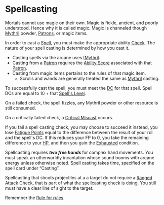 # Spellcasting

Mortals cannot use magic on their own. Magic is fickle, ancient, and poorly understood. Hence why it is called magic. Magic is channeled though [Mythril](Mythril.md) powder, [Patrons](Spells/Patrons/Patron.md), or magic items.

In order to cast a [Spell](Spells/Mythril%20Spells/Spell%20Index.md), you must make the appropriate ability [Check](../Game%20Procedures/Check.md). The nature of your spell casting is determined by how you cast it. 
- Casting spells via the arcane uses [[Mythril](../Player%20Characters/Chosen%20Statistics/Intelligence.md). 
- Casting from a [Patron](Spells/Patrons/Patron.md) requires the [Ability Score](../Player%20Characters/Chosen%20Statistics/Ability%20Scores.md) associated with that [Patron](Spells/Patrons/Patron.md). 
- Casting from magic items pertains to the rules of that magic item. 
	- Scrolls and wands are generally treated the same as [Mythril](Mythril.md) casting. 

To successfully cast the spell, you must meet the [DC](../Game%20Procedures/DC.md) for that spell.
	Spell DCs are equal to 10 + that [Spell's Level](Spell%20Levels.md). 

On a failed check, the spell fizzles, any Mythril powder or other resource is still consumed.

On a critically failed check, a [Critical Miscast](../Dice%20Rolls/Critical%20Miscast.md) occurs.

If you fail a spell casting check, you may choose to succeed it instead, you lose [Fatigue Points](../Player%20Characters/Derived%20Statistics/Fatigue%20Points.md) equal to the difference between the result of your roll and the spell's DC. If this reduces your FP to 0, you take the remaining difference to your [HP](../Player%20Characters/Derived%20Statistics/Health%20Points.md), and then you gain the [Exhausted](../Conditions/Exhausted.md) condition.

Spellcasting requires ***two free hands*** for complex hand movements. You must speak an otherworldly incantation whose sound booms with arcane energy unless otherwise noted. Spell casting takes time, specified on the spell card under “Casting”.

Spellcasting that shoots projectiles at a a target do not require a [Ranged Attack](../Game%20Procedures/Ranged%20Attack.md) [Check](../Game%20Procedures/Check.md), that is part of what the spellcasting check is doing. You still must have a clear line of sight to the target.

Remember the [Rule for rules](../Foreword/Rule%20for%20rules.md).